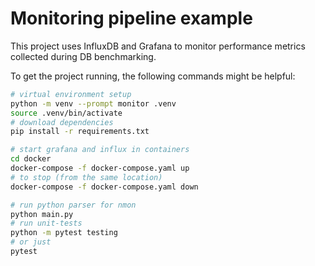 # **Monitoring pipeline example**

This project uses InfluxDB and Grafana to monitor performance metrics
collected during DB benchmarking.

To get the project running, the following commands might be helpful:

```bash
# virtual environment setup
python -m venv --prompt monitor .venv
source .venv/bin/activate
# download dependencies
pip install -r requirements.txt
```

```bash
# start grafana and influx in containers
cd docker
docker-compose -f docker-compose.yaml up
# to stop (from the same location)
docker-compose -f docker-compose.yaml down
```

```bash
# run python parser for nmon
python main.py
# run unit-tests
python -m pytest testing
# or just
pytest
```
